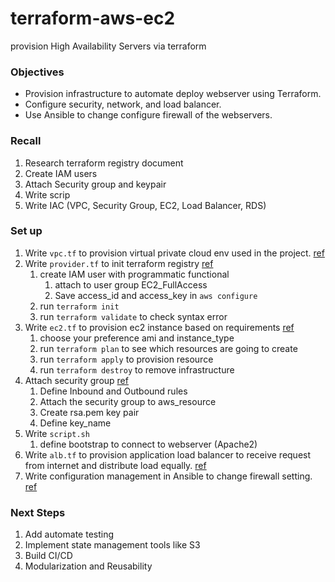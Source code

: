 # terraform-aws-ec2
provision High Availability Servers via terraform

### Objectives
- Provision infrastructure to automate deploy webserver using Terraform.
- Configure security, network, and load balancer.
- Use Ansible to change configure firewall of the webservers.

### Recall

1. Research terraform registry document
2. Create IAM users
3. Attach Security group and keypair
5. Write scrip
6. Write IAC (VPC, Security Group, EC2, Load Balancer, RDS)

### Set up

1. Write `vpc.tf` to provision virtual private cloud env used in the project. [ref](https://registry.terraform.io/providers/hashicorp/aws/latest/docs/resources/vpc)
2. Write `provider.tf` to init terraform registry [ref](https://registry.terraform.io/providers/hashicorp/aws/latest/docs)
    1. create IAM user with programmatic functional
        1. attach to user group EC2_FullAccess
        2. Save access_id and access_key in `aws configure`
    2. run `terraform init` 
    3. run `terraform validate` to check syntax error
3. Write `ec2.tf` to provision ec2 instance based on requirements [ref](https://registry.terraform.io/providers/hashicorp/aws/latest/docs/resources/instance)
    1. choose your preference ami and instance_type
    2. run `terraform plan` to see which resources are going to create
    3. run `terraform apply` to provision resource
    4. run `terraform destroy` to remove infrastructure
4. Attach security group [ref](https://registry.terraform.io/providers/hashicorp/aws/latest/docs/resources/security_group)
    1. Define Inbound and Outbound rules
    2. Attach the security group to aws_resource
    3. Create rsa.pem key pair
    4. Define key_name
5. Write `script.sh`
    1. define bootstrap to connect to webserver (Apache2)
6. Write `alb.tf` to provision application load balancer to receive request from internet and distribute load equally. [ref](https://registry.terraform.io/providers/hashicorp/aws/latest/docs/resources/lb_target_group_attachment)
7. Write configuration management in Ansible to change firewall setting. [ref](https://docs.ansible.com/ansible/latest/collections/community/general/ufw_module.html)

### Next Steps
1. Add automate testing
2. Implement state management tools like S3
3. Build CI/CD
4. Modularization and Reusability
